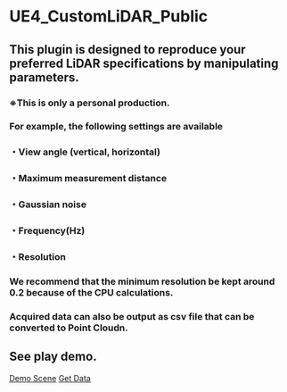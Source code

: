 # UE4_CustomLiDAR_Public

## This plugin is designed to reproduce your preferred LiDAR specifications by manipulating parameters.<br>
### ※This is only a personal production.

### For example, the following settings are available<br>
### ・View angle (vertical, horizontal)<br>
### ・Maximum measurement distance<br>
### ・Gaussian noise<br>
### ・Frequency(Hz)<br>
### ・Resolution<br>

### We recommend that the minimum resolution be kept around 0.2 because of the CPU calculations.

### Acquired data can also be output as csv file that can be converted to Point Cloudn.

## See play demo.
[Demo Scene](https://youtu.be/NZDO0s5qUvg)
[Get Data](https://youtu.be/8S0PgrzXvkg)
